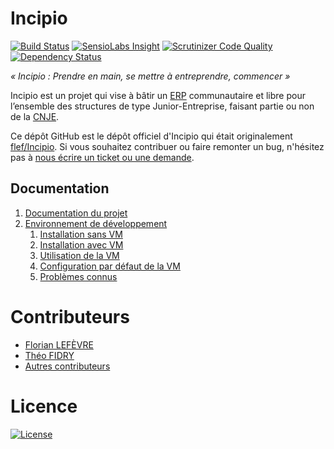 # Incipio

[![Build Status](https://img.shields.io/travis/in6pio/Incipio.svg?branch=1.X&style=flat-square)](https://travis-ci.org/in6pio/Incipio?branch=1.X)
[![SensioLabs Insight](https://img.shields.io/sensiolabs/i/4a5b80ef-e746-4c9d-81f7-796dc4de5c83.svg?style=flat-square)](https://insight.sensiolabs.com/projects/4a5b80ef-e746-4c9d-81f7-796dc4de5c83)
[![Scrutinizer Code Quality](https://img.shields.io/scrutinizer/g/in6pio/Incipio.svg?b=1.X&style=flat-square)](https://scrutinizer-ci.com/g/in6pio/Incipio/?branch=1.X)
[![Dependency Status](https://www.versioneye.com/user/projects/558a928d306662001a0004ac/badge.svg?style=flat)](https://www.versioneye.com/user/projects/558a928d306662001a0004ac)

*« Incipio : Prendre en main, se mettre à entreprendre, commencer »*

Incipio est un projet qui vise à bâtir un [ERP](http://fr.wikipedia.org/wiki/Progiciel_de_gestion_int%C3%A9gr%C3%A9) communautaire et libre pour l’ensemble des structures de type Junior-Entreprise, faisant partie ou non de la [CNJE](http://www.junior-entreprises.com/).

Ce dépôt GitHub est le dépôt officiel d'Incipio qui était originalement [flef/Incipio](https://github.com/flef/Incipio). Si vous souhaitez contribuer ou faire remonter un bug, n'hésitez pas à [nous écrire un ticket ou une demande](https://github.com/in6pio/Incipio/issues).

## Documentation

1. [Documentation du projet](https://github.com/in6pio/Incipio/wiki)
2. [Environnement de développement](app/Resources/doc/dev-env.md)
    1. [Installation sans VM](app/Resources/doc/dev-env.md#sans-vm)
    2. [Installation avec VM](app/Resources/doc/dev-env.md#avec-vm)
    3. [Utilisation de la VM](app/Resources/doc/dev-env.md#utilisation)
    4. [Configuration par défaut de la VM](app/Resources/doc/dev-env.md#configuration-par-défaut)
    5. [Problèmes connus](app/Resources/doc/dev-env.md#problèmes-connus)


# Contributeurs

* [Florian LEFÈVRE](https://github.com/flef)
* [Théo FIDRY](https://github.com/theofidry)
* [Autres contributeurs](https://github.com/in6pio/Incipio/graphs/contributors)

# Licence

[![License](https://img.shields.io/badge/Licence-GNU%20AGPL-red.svg?style=flat-square)](LICENSE)
